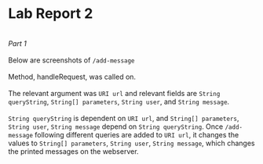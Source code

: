 # Lab Report 2
<br> *Part 1* <br>
<br> Below are screenshots of ```/add-message``` <br>
<br> Method, handleRequest, was called on. <br>
<br> The relevant argument was ```URI url``` and relevant fields are ```String queryString```, ```String[] parameters```, ```String user```, and ```String message```. <br>
<br> ```String queryString``` is dependent on ```URI url```, and ```String[] parameters```, ```String user```, ```String message``` depend on ```String queryString```. Once ```/add-message``` following different queries are added to ```URI url```, it changes the values to ```String[] parameters```, ```String user```, ```String message```, which changes the printed messages on the webserver. <br>
